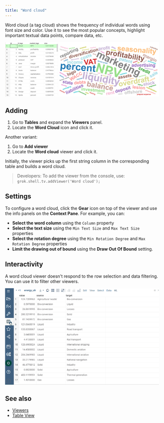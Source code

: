 ```yaml
---
title: "Word cloud"
---
```


Word cloud (a tag cloud) shows the frequency of individual words using font size
and color. Use it to see the most popular concepts, highlight important textual
data points, compare data, etc.

![Word Cloud](word-cloud.png "Word Cloud")

## Adding

1. Go to **Tables** and expand the **Viewers** panel.
1. Locate the **Word Cloud** icon and click it.

Another variant:

1. Go to **Add viewer**
1. Locate the **Word cloud** viewer and click it.

Initially, the viewer picks up the first string column in the corresponding
table and builds a word cloud.

> Developers: To add the viewer from the console, use:
 `grok.shell.tv.addViewer('Word cloud');`

## Settings

To configure a word cloud, click the **Gear** icon on top of the viewer and use
the info panels on the **Context Pane**. For example, you can:

* **Select the word column** using the `Column` property
* **Select the text size** using the `Min Text Size` and `Max Text Size` properties
* **Select the rotation degree** using the `Min Rotation Degree` and `Max Rotation Degree`
properties
* **Limit the drawing out of bound** using the **Draw Out Of Bound** setting.

## Interactivity

A word cloud viewer doesn't respond to the row selection and data filtering. You
can use it to filter other viewers.

![Word Cloud](word-cloud.gif)

## See also

* [Viewers](../viewers/viewers.md)
* [Table View](../../datagrok/navigation/table-view.md)
